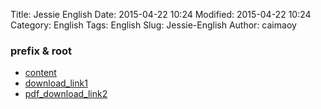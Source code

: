Title: Jessie English
Date: 2015-04-22 10:24
Modified: 2015-04-22 10:24
Category: English
Tags: English
Slug: Jessie-English
Author: caimaoy


### prefix & root

- [content](http://caimaoy.gitbooks.io/jessie-prefix-root/content/)
- [download_link1](https://www.gitbook.com/book/caimaoy/jessie-prefix-root/details)
- [pdf_download_link2](https://www.gitbook.com/download/pdf/book/caimaoy/jessie-prefix-root)
